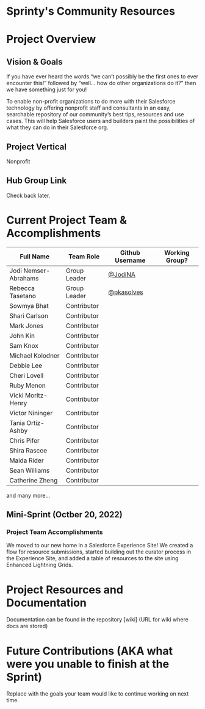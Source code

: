# Sprinty's Community Resources

# Project Overview
## Vision & Goals
If you have ever heard the words “we can’t possibly be the first ones to ever encounter this!” followed by “well... how do other organizations do it?” then we have something just for you!

To enable non-profit organizations to do more with their Salesforce technology by offering nonprofit staff and consultants in an easy, searchable repository of our community’s best tips, resources and use cases. This will help Salesforce users and builders paint the possibilities of what they can do in their Salesforce org.

## Project Vertical
Nonprofit

## Hub Group Link
Check back later. 

# Current Project Team & Accomplishments

Full Name            | Team Role     | Github Username                                    | Working Group? 
------------         | ------------- | -------------                                      |-------------   
Jodi Nemser-Abrahams   | Group Leader  | [@JodiNA](https://github.com/jodina)    | 
Rebecca Tasetano  | Group Leader  | [@pkasolves](https://github.com/pkasolves)    | 
Sowmya Bhat | Contributor |
Shari Carlson   | Contributor |                                                    | 
Mark Jones | Contributor |
John Kin | Contributor |
Sam Knox | Contributor |
Michael Kolodner | Contributor |
Debbie Lee | Contributor 
Cheri Lovell | Contributor |
Ruby Menon | Contributor |
Vicki Moritz-Henry | Contributor |
Victor Nininger | Contributor |
Tania Ortiz-Ashby | Contributor |
Chris Pifer | Contributor
Shira Rascoe | Contributor |
Maida Rider | Contributor |
Sean Williams| Contributor |
Catherine Zheng | Contributor |
and many more...

## Mini-Sprint (Octber 20, 2022)

### Project Team Accomplishments
We moved to our new home in a Salesforce Experience Site! We created a flow for resource submissions, started building out the curator process in the Experience Site, and added a table of resources to the site using Enhanced Lightning Grids. 

# Project Resources and Documentation
Documentation can be found in the repository [wiki] (URL for wiki where docs are stored)

# Future Contributions (AKA what were you unable to finish at the Sprint)
Replace with the goals your team would like to continue working on next time.
